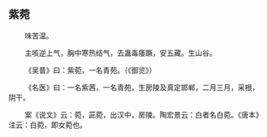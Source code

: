 ## 紫菀
<p>&emsp;&emsp;
味苦温。
</p>
<p>&emsp;&emsp;
主咳逆上气，胸中寒热结气，去蛊毒痿蹶，安五藏。生山谷。
</p>
<p>&emsp;&emsp;
《吴普》曰：紫菀，一名青苑。（《御览》）
</p>
<p>&emsp;&emsp;
《名医》曰：一名紫茜，一名青苑，生房陵及真定邯郸，二月三月，采根，阴干。
</p>
<p>&emsp;&emsp;
案《说文》云：菀，茈菀，出汉中，房陵。陶宏景云：白者名白菀。《唐本》注云：白菀，即女菀也。
</p>










